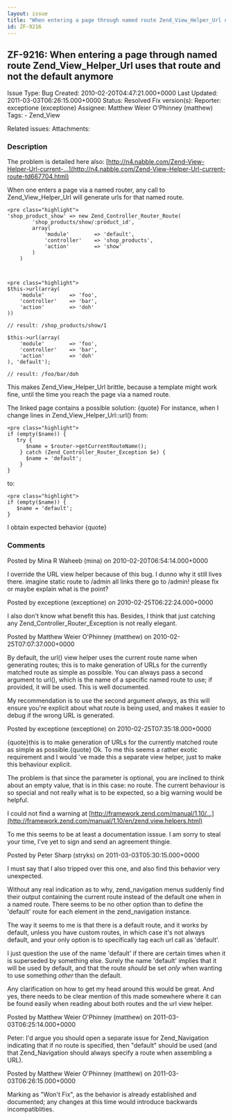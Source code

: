 ```yaml
---
layout: issue
title: "When entering a page through named route Zend_View_Helper_Url uses that route and not the default anymore"
id: ZF-9216
---
```


ZF-9216: When entering a page through named route Zend\_View\_Helper\_Url uses that route and not the default anymore
---------------------------------------------------------------------------------------------------------------------

 Issue Type: Bug Created: 2010-02-20T04:47:21.000+0000 Last Updated: 2011-03-03T06:26:15.000+0000 Status: Resolved Fix version(s): 
 Reporter:  exceptione (exceptione)  Assignee:  Matthew Weier O'Phinney (matthew)  Tags: - Zend\_View
 
 Related issues: 
 Attachments: 
### Description

The problem is detailed here also: [http://n4.nabble.com/Zend-View-Helper-Url-current-…](http://n4.nabble.com/Zend-View-Helper-Url-current-route-td667704.html)

When one enters a page via a named router, any call to Zend\_View\_Helper\_Url will generate urls for that named route.

 
    <pre class="highlight">
    'shop_product_show' => new Zend_Controller_Router_Route(
            'shop_products/show/:product_id',
            array(
                'module'        => 'default',
                'controller'    => 'shop_products',
                'action'        => 'show'
            )
        ) 


 
    <pre class="highlight">
    $this->url(array(
        'module'        => 'foo',
        'controller'    => 'bar',
        'action'        => 'doh'
    ))
    
    // result: /shop_products/show/1 
    
    $this->url(array(
        'module'        => 'foo',
        'controller'    => 'bar',
        'action'        => 'doh'
    ), 'default');
    
    // result: /foo/bar/doh
    


This makes Zend\_View\_Helper\_Url brittle, because a template might work fine, until the time you reach the page via a named route.

The linked page contains a possible solution: {quote} For instance, when I change lines in Zend\_View\_Helper\_Url::url() from:

 
    <pre class="highlight">
    if (empty($name)) {
       try {
          $name = $router->getCurrentRouteName();
        } catch (Zend_Controller_Router_Exception $e) {
          $name = 'default';
        }
    }


to:

 
    <pre class="highlight">
    if (empty($name)) {
       $name = 'default';
    }


I obtain expected behavior {quote}

 

 

### Comments

Posted by Mina R Waheeb (mina) on 2010-02-20T06:54:14.000+0000

I override the URL view helper because of this bug. I dunno why it still lives there. imagine static route to /admin all links there go to /admin! please fix or maybe explain what is the point?

 

 

Posted by exceptione (exceptione) on 2010-02-25T06:22:24.000+0000

I also don't know what benefit this has. Besides, I think that just catching any Zend\_Controller\_Router\_Exception is not really elegant.

 

 

Posted by Matthew Weier O'Phinney (matthew) on 2010-02-25T07:07:37.000+0000

By default, the url() view helper uses the current route name when generating routes; this is to make generation of URLs for the currently matched route as simple as possible. You can always pass a second argument to url(), which is the name of a specific named route to use; if provided, it will be used. This is well documented.

My recommendation is to use the second argument _always_, as this will ensure you're explicit about what route is being used, and makes it easier to debug if the wrong URL is generated.

 

 

Posted by exceptione (exceptione) on 2010-02-25T07:35:18.000+0000

{quote}this is to make generation of URLs for the currently matched route as simple as possible.{quote} Ok. To me this seems a rather exotic requirement and I would 've made this a separate view helper, just to make this behaviour explicit.

The problem is that since the parameter is optional, you are inclined to think about an empty value, that is in this case: no route. The current behaviour is so special and not really what is to be expected, so a big warning would be helpful.

I could not find a warning at [http://framework.zend.com/manual/1.10/…](http://framework.zend.com/manual/1.10/en/zend.view.helpers.html)

To me this seems to be at least a documentation isssue. I am sorry to steal your time, I've yet to sign and send an agreement thingie.

 

 

Posted by Peter Sharp (stryks) on 2011-03-03T05:30:15.000+0000

I must say that I also tripped over this one, and also find this behavior very unexpected.

Without any real indication as to why, zend\_navigation menus suddenly find their output containing the current route instead of the default one when in a named route. There seems to be no other option than to define the 'default' route for each element in the zend\_navigation instance.

The way it seems to me is that there is a default route, and it works by default, unless you have custom routes, in which case it's not always default, and your only option is to specifically tag each url call as 'default'.

I just question the use of the name 'default' if there are certain times when it is superseded by something else. Surely the name 'default' implies that it will be used by default, and that the route _should_ be set _only_ when wanting to use something _other_ than the default.

Any clarification on how to get my head around this would be great. And yes, there needs to be clear mention of this made somewhere where it can be found easily when reading about both routes and the url view helper.

 

 

Posted by Matthew Weier O'Phinney (matthew) on 2011-03-03T06:25:14.000+0000

Peter: I'd argue you should open a separate issue for Zend\_Navigation indicating that if no route is specified, then "default" should be used (and that Zend\_Navigation should always specify a route when assembling a URL).

 

 

Posted by Matthew Weier O'Phinney (matthew) on 2011-03-03T06:26:15.000+0000

Marking as "Won't Fix", as the behavior is already established and documented; any changes at this time would introduce backwards incompatiblities.

 

 